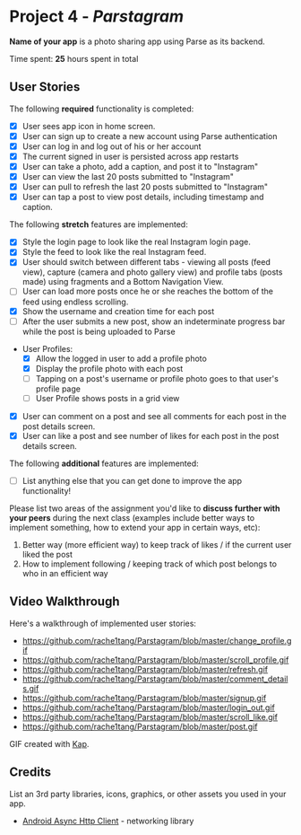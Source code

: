 # Project 4 - *Parstagram*

**Name of your app** is a photo sharing app using Parse as its backend.

Time spent: **25** hours spent in total

## User Stories

The following **required** functionality is completed:

- [x] User sees app icon in home screen.
- [x] User can sign up to create a new account using Parse authentication
- [x] User can log in and log out of his or her account
- [x] The current signed in user is persisted across app restarts
- [x] User can take a photo, add a caption, and post it to "Instagram"
- [x] User can view the last 20 posts submitted to "Instagram"
- [x] User can pull to refresh the last 20 posts submitted to "Instagram"
- [x] User can tap a post to view post details, including timestamp and caption.

The following **stretch** features are implemented:

- [x] Style the login page to look like the real Instagram login page.
- [x] Style the feed to look like the real Instagram feed.
- [x] User should switch between different tabs - viewing all posts (feed view), capture (camera and photo gallery view) and profile tabs (posts made) using fragments and a Bottom Navigation View.
- [ ] User can load more posts once he or she reaches the bottom of the feed using endless scrolling.
- [x] Show the username and creation time for each post
- [ ] After the user submits a new post, show an indeterminate progress bar while the post is being uploaded to Parse
- User Profiles:
  - [x] Allow the logged in user to add a profile photo
  - [x] Display the profile photo with each post
  - [ ] Tapping on a post's username or profile photo goes to that user's profile page
  - [ ] User Profile shows posts in a grid view
- [x] User can comment on a post and see all comments for each post in the post details screen.
- [x] User can like a post and see number of likes for each post in the post details screen.

The following **additional** features are implemented:

- [ ] List anything else that you can get done to improve the app functionality!

Please list two areas of the assignment you'd like to **discuss further with your peers** during the next class (examples include better ways to implement something, how to extend your app in certain ways, etc):

1. Better way (more efficient way) to keep track of likes / if the current user liked the post
2. How to implement following / keeping track of which post belongs to who in an efficient way

## Video Walkthrough

Here's a walkthrough of implemented user stories:
* https://github.com/rache1tang/Parstagram/blob/master/change_profile.gif
* https://github.com/rache1tang/Parstagram/blob/master/scroll_profile.gif
* https://github.com/rache1tang/Parstagram/blob/master/refresh.gif
* https://github.com/rache1tang/Parstagram/blob/master/comment_details.gif
* https://github.com/rache1tang/Parstagram/blob/master/signup.gif
* https://github.com/rache1tang/Parstagram/blob/master/login_out.gif
* https://github.com/rache1tang/Parstagram/blob/master/scroll_like.gif
* https://github.com/rache1tang/Parstagram/blob/master/post.gif


GIF created with [Kap](https://getkap.co/).

## Credits

List an 3rd party libraries, icons, graphics, or other assets you used in your app.

- [Android Async Http Client](http://loopj.com/android-async-http/) - networking library

